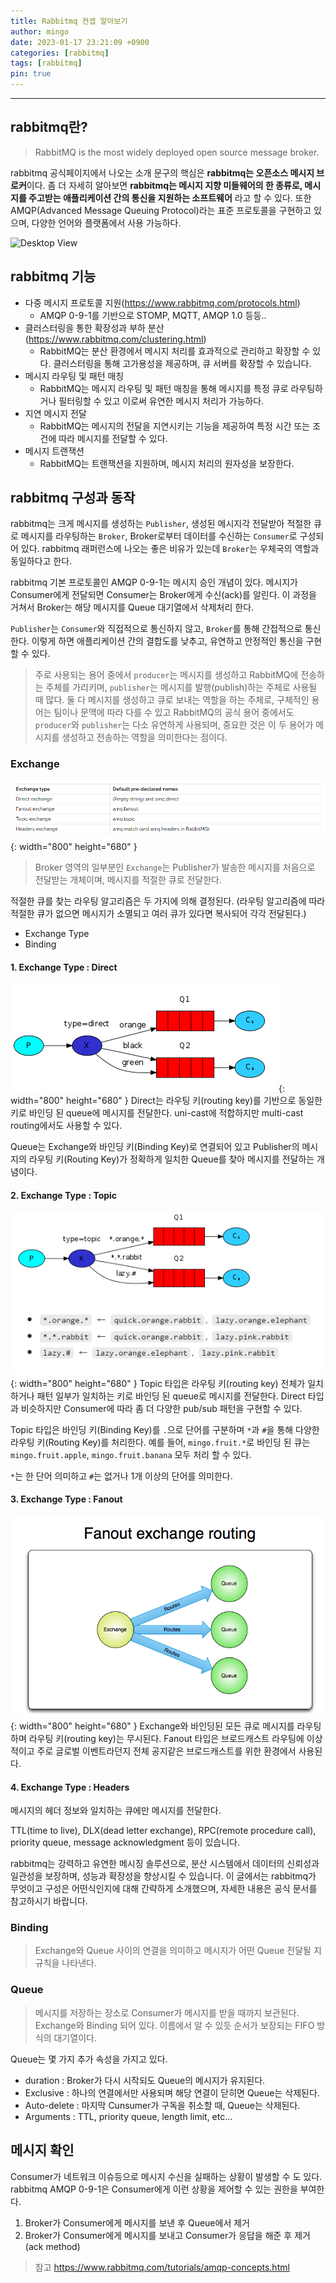 ```yaml
---
title: Rabbitmq 컨셉 알아보기
author: mingo
date: 2023-01-17 23:21:09 +0900
categories: [rabbitmq]
tags: [rabbitmq]
pin: true
---
```


----

## rabbitmq란?
> RabbitMQ is the most widely deployed open source message broker.

rabbitmq 공식페이지에서 나오는 소개 문구의 핵심은 **rabbitmq는 오픈소스 메시지 브로커**이다.
좀 더 자세히 알아보면 **rabbitmq는 메시지 지향 미들웨어의 한 종류로, 메시지를 주고받는 애플리케이션 간의 통신을 지원하는 소프트웨어** 라고 할 수 있다.
또한 AMQP(Advanced Message Queuing Protocol)라는 표준 프로토콜을 구현하고 있으며, 다양한 언어와 플랫폼에서 사용 가능하다.

![Desktop View](https://www.rabbitmq.com/img/tutorials/intro/hello-world-example-routing.png)

## rabbitmq 기능
 - 다중 메시지 프로토콜 지원(https://www.rabbitmq.com/protocols.html)
   - AMQP 0-9-1를 기반으로 STOMP, MQTT, AMQP 1.0 등등..
 - 클러스터링을 통한 확장성과 부하 분산(https://www.rabbitmq.com/clustering.html)
   - RabbitMQ는 분산 환경에서 메시지 처리를 효과적으로 관리하고 확장할 수 있다. 클러스터링을 통해 고가용성을 제공하며, 큐 서버를 확장할 수 있습니다.
 - 메시지 라우팅 및 패턴 매칭
   - RabbitMQ는 메시지 라우팅 및 패턴 매칭을 통해 메시지를 특정 큐로 라우팅하거나 필터링할 수 있고 이로써 유연한 메시지 처리가 가능하다.
 - 지연 메시지 전달 
   - RabbitMQ는 메시지의 전달을 지연시키는 기능을 제공하여 특정 시간 또는 조건에 따라 메시지를 전달할 수 있다.
 - 메시지 트랜잭션 
   - RabbitMQ는 트랜잭션을 지원하며, 메시지 처리의 원자성을 보장한다.

## rabbitmq 구성과 동작
rabbitmq는 크게 메시지를 생성하는 `Publisher`, 
생성된 메시지각 전달받아 적절한 큐로 메시지를 라우팅하는 `Broker`, 
Broker로부터 데이터를 수신하는 `Consumer`로 구성되어 있다.
rabbitmq 래퍼런스에 나오는 좋은 비유가 있는데 `Broker`는 우체국의 역할과 동일하다고 한다. 

rabbitmq 기본 프로토콜인 AMQP 0-9-1는 메시지 승인 개념이 있다. 
메시지가 Consumer에게 전달되면 Consumer는 Broker에게 수신(ack)를 알린다. 
이 과정을 거쳐서 Broker는 해당 메시지를 Queue 대기열에서 삭제처리 한다.

`Publisher`는 `Consumer`와 직접적으로 통신하지 않고, `Broker`를 통해 간접적으로 통신한다. 
이렇게 하면 애플리케이션 간의 결합도를 낮추고, 유연하고 안정적인 통신을 구현할 수 있다.

> 주로 사용되는 용어 중에서 `producer`는 메시지를 생성하고 RabbitMQ에 전송하는 주체를 가리키며, `publisher`는 메시지를 발행(publish)하는 주체로 사용될 때 많다.  둘 다 메시지를 생성하고 큐로 보내는 역할을 하는 주체로, 구체적인 용어는 팀이나 문맥에 따라 다를 수 있고 RabbitMQ의 공식 용어 중에서도 `producer`와 `publisher`는 다소 유연하게 사용되며, 중요한 것은 이 두 용어가 메시지를 생성하고 전송하는 역할을 의미한다는 점이다.

### Exchange
![Desktop View](/assets/img/post/20230117/2.png){: width="800" height="680" }

> Broker 영역의 일부분인 `Exchange`는 Publisher가 발송한 메시지를 처음으로 전달받는 개체이며, 메시지를 적절한 큐로 전달한다.

적절한 큐를 찾는 라우팅 알고리즘은 두 가지에 의해 결정된다. (라우팅 알고리즘에 따라 적절한 큐가 없으면 메시지가 소멸되고 여러 큐가 있다면 복사되어 각각 전달된다.)
 - Exchange Type
 - Binding

#### 1. Exchange Type : Direct
![Desktop View](/assets/img/post/20230117/3.png){: width="800" height="680" }
Direct는 라우팅 키(routing key)를 기반으로 동일한 키로 바인딩 된 queue에 메시지를 전달한다. 
uni-cast에 적합하지만 multi-cast routing에서도 사용할 수 있다.

Queue는 Exchange와 바인딩 키(Binding Key)로 연결되어 있고 
Publisher의 메시지의 라우팅 키(Routing Key)가 정확하게 일치한 Queue를 찾아 메시지를 전달하는 개념이다.

#### 2. Exchange Type : Topic
![Desktop View](/assets/img/post/20230117/4.png){: width="800" height="680" }
Topic 타입은 라우팅 키(routing key) 전체가 일치하거나 패턴 일부가 일치하는 키로 바인딩 된 queue로 메시지를 전달한다.
Direct 타입과 비슷하지만 Consumer에 따라 좀 더 다양한 pub/sub 패턴을 구현할 수 있다.

Topic 타입은 바인딩 키(Binding Key)를 `.`으로 단어를 구분하며 `*`과 `#`을 통해 다양한 라우팅 키(Routing Key)를 처리한다.
예를 들어, `mingo.fruit.*`로 바인딩 된 큐는 `mingo.fruit.apple`, `mingo.fruit.banana` 모두 처리 할 수 있다.

`*`는 한 단어 의미하고 `#`는 없거나 1개 이상의 단어를 의미한다. 

#### 3. Exchange Type : Fanout
![Desktop View](/assets/img/post/20230117/5.png){: width="800" height="680" }
Exchange와 바인딩된 모든 큐로 메시지를 라우팅하며 라우팅 키(routing key)는 무시된다. 
Fanout 타입은 브로드캐스트 라우팅에 이상적이고 주로 글로벌 이벤트라던지 전체 공지같은 브로드캐스트를 위한 환경에서 사용된다.

#### 4. Exchange Type : Headers
메시지의 헤더 정보와 일치하는 큐에만 메시지를 전달한다.


TTL(time to live), DLX(dead letter exchange), RPC(remote procedure call), priority queue, message acknowledgment 등이 있습니다.

rabbitmq는 강력하고 유연한 메시징 솔루션으로, 분산 시스템에서 데이터의 신뢰성과 일관성을 보장하며, 성능과 확장성을 향상시킬 수 있습니다. 이 글에서는 rabbitmq가 무엇이고 구성은 어떤식인지에 대해 간략하게 소개했으며, 자세한 내용은 공식 문서를 참고하시기 바랍니다.


### Binding
> Exchange와 Queue 사이의 연결을 의미하고 메시지가 어떤 Queue 전달될 지 규칙을 나타낸다.

### Queue
> 메시지를 저장하는 장소로 Consumer가 메시지를 받을 때까지 보관된다. Exchange와 Binding 되어 있다. 이름에서 알 수 있듯 순서가 보장되는 FIFO 방식의 대기열이다.

Queue는 몇 가지 추가 속성을 가지고 있다.
- duration : Broker가 다시 시작되도 Queue의 메시지가 유지된다.
- Exclusive : 하나의 연결에서만 사용되며 해당 연결이 닫히면 Queue는 삭제된다.
- Auto-delete : 마지막 Cunsumer가 구독을 취소할 때, Queue는 삭제된다.
- Arguments : TTL, priority queue, length limit, etc... 


## 메시지 확인
Consumer가 네트워크 이슈등으로 메시지 수신을 실패하는 상황이 발생할 수 도 있다.
rabbitmq AMQP 0-9-1은 Consumer에게 이런 상황을 제어할 수 있는 권한을 부여한다. 

1. Broker가 Consumer에게 메시지를 보낸 후 Queue에서 제거
2. Broker가 Consumer에게 메시지를 보내고 Consumer가 응답을 해준 후 제거(ack method)

> 참고 https://www.rabbitmq.com/tutorials/amqp-concepts.html  
